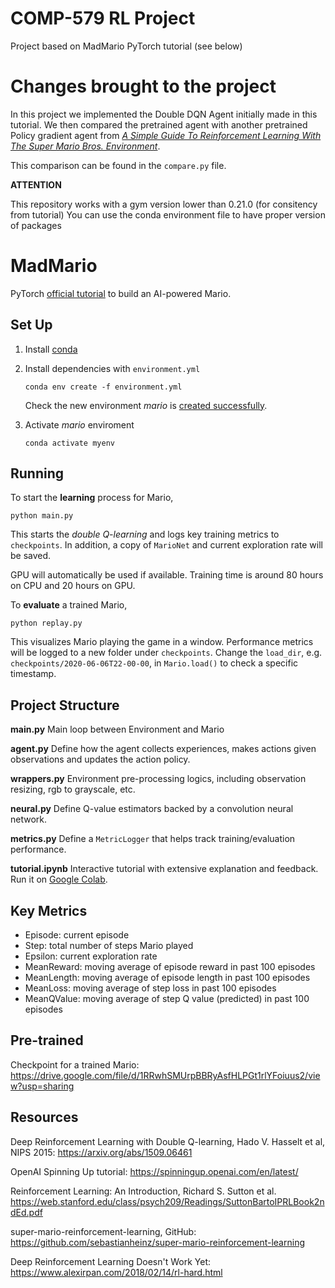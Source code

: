 # COMP-579 RL Project

Project based on MadMario PyTorch tutorial (see below)

# Changes brought to the project 
In this project we implemented the Double DQN Agent initially made in this tutorial.
We then compared the pretrained agent with another pretrained Policy gradient agent from [*A Simple Guide To Reinforcement Learning With The Super Mario Bros. Environment*](https://medium.com/geekculture/a-simple-guide-to-reinforcement-learning-with-the-super-mario-bros-environment-495a13974a54).

This comparison can be found in the `compare.py` file.

**ATTENTION**

This repository works with a gym version lower than 0.21.0 (for consitency from tutorial)
You can use the conda environment file to have proper version of packages
# MadMario
PyTorch [official tutorial](https://pytorch.org/tutorials/intermediate/mario_rl_tutorial.html) to build an AI-powered Mario.

## Set Up
1. Install [conda](https://www.anaconda.com/products/individual)
2. Install dependencies with `environment.yml`
    ```
    conda env create -f environment.yml
    ```
    Check the new environment *mario* is [created successfully](https://docs.conda.io/projects/conda/en/latest/user-guide/tasks/manage-environments.html#creating-an-environment-from-an-environment-yml-file).

3. Activate *mario* enviroment
    ```
    conda activate myenv
    ```

## Running
To start the **learning** process for Mario,
```
python main.py
```
This starts the *double Q-learning* and logs key training metrics to `checkpoints`. In addition, a copy of `MarioNet` and current exploration rate will be saved.

GPU will automatically be used if available. Training time is around 80 hours on CPU and 20 hours on GPU.

To **evaluate** a trained Mario,
```
python replay.py
```
This visualizes Mario playing the game in a window. Performance metrics will be logged to a new folder under `checkpoints`. Change the `load_dir`, e.g. `checkpoints/2020-06-06T22-00-00`, in `Mario.load()` to check a specific timestamp.


## Project Structure
**main.py**
Main loop between Environment and Mario

**agent.py**
Define how the agent collects experiences, makes actions given observations and updates the action policy.

**wrappers.py**
Environment pre-processing logics, including observation resizing, rgb to grayscale, etc.

**neural.py**
Define Q-value estimators backed by a convolution neural network.

**metrics.py**
Define a `MetricLogger` that helps track training/evaluation performance.

**tutorial.ipynb**
Interactive tutorial with extensive explanation and feedback. Run it on [Google Colab](https://colab.research.google.com/notebooks/intro.ipynb#recent=true).

## Key Metrics

- Episode: current episode
- Step: total number of steps Mario played
- Epsilon: current exploration rate
- MeanReward: moving average of episode reward in past 100 episodes
- MeanLength: moving average of episode length in past 100 episodes
- MeanLoss: moving average of step loss in past 100 episodes
- MeanQValue: moving average of step Q value (predicted) in past 100 episodes

## Pre-trained

Checkpoint for a trained Mario: https://drive.google.com/file/d/1RRwhSMUrpBBRyAsfHLPGt1rlYFoiuus2/view?usp=sharing

## Resources

Deep Reinforcement Learning with Double Q-learning, Hado V. Hasselt et al, NIPS 2015: https://arxiv.org/abs/1509.06461

OpenAI Spinning Up tutorial: https://spinningup.openai.com/en/latest/

Reinforcement Learning: An Introduction, Richard S. Sutton et al. https://web.stanford.edu/class/psych209/Readings/SuttonBartoIPRLBook2ndEd.pdf

super-mario-reinforcement-learning, GitHub: https://github.com/sebastianheinz/super-mario-reinforcement-learning

Deep Reinforcement Learning Doesn't Work Yet: https://www.alexirpan.com/2018/02/14/rl-hard.html
